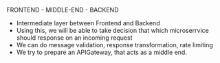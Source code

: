 FRONTEND - MIDDLE-END - BACKEND

- Intermediate layer between Frontend and Backend
- Using this, we will be able to take decision that which microserrvice should response on an incoming request
- We can do message validation, response transformation, rate limiting
- We try to prepare an APIGateway, that acts as a middle end.
  
